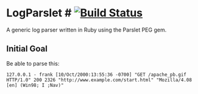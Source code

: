# LogParslet # [![Build Status](https://secure.travis-ci.org/semperos/log_parslet.png)](https://secure.travis-ci.org/semperos/log_parslet.png)

A generic log parser written in Ruby using the Parslet PEG gem.

## Initial Goal ##

Be able to parse this:

```
127.0.0.1 - frank [10/Oct/2000:13:55:36 -0700] "GET /apache_pb.gif HTTP/1.0" 200 2326 "http://www.example.com/start.html" "Mozilla/4.08 [en] (Win98; I ;Nav)"
```
